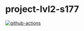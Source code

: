 # project-lvl2-s177
[![github-actions](https://github.com/Rastler/project-lvl2-s177/actions/workflows/tests-workflow.yml/badge.svg)](https://github.com/Rastler/project-lvl2-s177/actions/workflows/tests-workflow.yml)